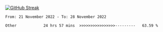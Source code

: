 [![GitHub Streak](https://streak-stats.demolab.com?user=renren-017&theme=sea&hide_border=true&background=DD272700)](https://git.io/streak-stats)

<!--START_SECTION:waka-->

```text
From: 21 November 2022 - To: 28 November 2022

Other            24 hrs 57 mins  >>>>>>>>>>>>>>>>---------   63.59 %
```

<!--END_SECTION:waka-->
